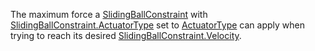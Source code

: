 The maximum force a [SlidingBallConstraint](https://developer.roblox.com/en-us/api-reference/class/SlidingBallConstraint) with [SlidingBallConstraint.ActuatorType](https://developer.roblox.com/en-us/api-reference/property/SlidingBallConstraint/ActuatorType) set to [ActuatorType](https://developer.roblox.com/en-us/api-reference/enum/ActuatorType) can apply when trying to reach its desired [SlidingBallConstraint.Velocity](https://developer.roblox.com/en-us/api-reference/property/SlidingBallConstraint/Velocity).